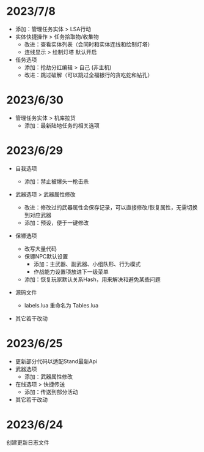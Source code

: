 # 2023/7/8

- 添加：管理任务实体 > LSA行动
- 实体快捷操作 > 任务拾取物/收集物
  - 改进：查看实体列表（会同时和实体连线和绘制灯塔）
  - 连线显示 > 绘制灯塔 默认开启
- 任务选项
  - 添加：抢劫分红编辑 > 自己 (非主机)
  - 改进：跳过破解（可以跳过全福银行的贪吃蛇和钻孔）

# 2023/6/30

- 管理任务实体 > 机库拉货
  - 添加：最新陆地任务的相关选项

# 2023/6/29

- 自我选项
  - 添加：禁止被爆头一枪击杀
- 武器选项 > 武器属性修改
  - 改进：修改过的武器属性会保存记录，可以直接修改/恢复属性，无需切换到对应武器
  - 添加：预设，便于一键修改
- 保镖选项
  - 改写大量代码
  - 保镖NPC默认设置
    - 添加：主武器、副武器、小组队形、行为模式
    - 作战能力设置项放进下一级菜单
  - 添加：恢复玩家默认关系Hash，用来解决和避免某些问题

- 源码文件
  - labels.lua 重命名为 Tables.lua
- 其它若干改动

# 2023/6/25

- 更新部分代码以适配Stand最新Api
- 武器选项
  - 添加：武器属性修改
- 在线选项 > 快捷传送
  - 添加：传送到部分活动
- 其它若干改动

# 2023/6/24

创建更新日志文件

